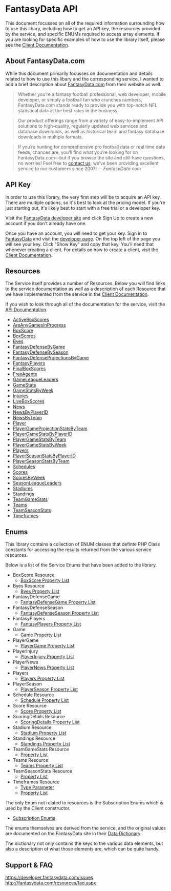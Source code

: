 # FantasyData API
This document focusses on all of the required information surrounding how to use
this libary, including how to get an API key, the resources provided by the service,
and specific ENUMs required to access array elements. If you are looking for
specific examples of how to use the library itself, please see the
[Client Documentation](CLIENTS.md).

## About FantasyData.com
While this document primarily focusses on documentation and details related to how to use
this libary and the corresponding service, I wanted to add a brief description about
[FantasyData.com](http://www.fantasydata.com/) from their website as well.

> Whether you’re a fantasy football professional, web developer, mobile developer, or simply a football fan who crunches numbers, FantasyData.com stands ready to provide you with top-notch NFL statistical data at the best rates in the business.

> Our product offerings range from a variety of easy-to-implement API solutions to high-quality, regularly updated web services and database downloads, as well as historical team and fantasy database downloads in multiple formats.

> If you’re hunting for comprehensive pro football data or real time data feeds, chances are, you’ll find what you’re looking for on FantasyData.com—but if you browse the site and still have questions, no worries! Feel free to [contact us](http://fantasydata.com/company/contact-us.aspx); we’ve been providing excellent service to our customers since 2007!
-- <cite>FantasyData.com</cite>

## <a name="api-key"></a>API Key
In order to use this library, the very first step will be to acquire an API key. There
are multiple options, so it's best to look at the pricing model. If you're just starting
out, it's likely best to start with a free trial or a developer key.

Visit the [FantasyData developer site](http://developer.fantasydata.com) and click Sign
Up to create a new account if you don't already have one.

Once you have an account, you will need to get your key. Sign in to [FantasyData](http://developer.fantasydata.com/)
and visit the [developer page](http://developer.fantasydata.com/developer/). On the top
left of the page you will see your key. Click "Show Key" and copy that key. You'll need
that whenever creating a client. For details on how to create a client, visit the
[Client Documentation](CLIENTS.md).

## <a name="resources"></a>Resources
The Service itself provides a number of Resources. Below you will find links to the
service documentation as well as a description of each Resource that we have implemented
from the service in the [Client Documentation](CLIENTS.md#resources).

If you wish to look through all of the documentation for the service, visit the
[API Documentation](http://developer.fantasydata.com/api-documentation).

* [ActiveBoxScores](CLIENTS.md#get-active-box-scores)
* [AreAnyGamesInProgress](CLIENTS.md#check-if-games-in-progress)
* [BoxScore](CLIENTS.md#get-box-score)
* [BoxScores](CLIENTS.md#get-box-scores-for-season-for-week)
* [Byes](CLIENTS.md#get-bye-week-for-season)
* [FantasyDefenseByGame](CLIENTS.md#get-fantasy-defense-by-game)
* [FantasyDefenseBySeason](CLIENTS.md#get-fantasy-defense-by-season)
* [FantasyDefenseProjectionsByGame](CLIENTS.md#get-projected-fantasy-defense-stats-by-season-and-week)
* [FantasyPlayers](CLIENTS.md#gets-fantasy-players-with-adp)
* [FinalBoxScores](CLIENTS.md#get-final-box-scores)
* [FreeAgents](CLIENTS.md#get-free-agents)
* [GameLeagueLeaders](CLIENTS.md#get-game-league-leaders)
* [GameStats](CLIENTS.md#get-game-stats-for-season)
* [GameStatsByWeek](CLIENTS.md#get-game-stats-for-season-for-week)
* [Injuries](CLIENTS.md#get-injuries-for-season-for-week)
* [LiveBoxScores](CLIENTS.md#get-live-box-scores)
* [News](CLIENTS.md#get-news)
* [NewsByPlayerID](CLIENTS.md#get-news-for-player)
* [NewsByTeam](CLIENTS.md#get-news-for-team)
* [Player](CLIENTS.md#get-player-stats-and-news)
* [PlayerGameProjectionStatsByTeam](CLIENTS.md#get-projected-players-game-stats-by-season-week-and-team)
* [PlayerGameStatsByPlayerID](CLIENTS.md#get-players-game-stats-by-player-for-season-for-week)
* [PlayerGameStatsByTeam](CLIENTS.md#get-players-game-stats-by-team-for-season-for-week)
* [PlayerGameStatsByWeek](CLIENTS.md#get-players-game-stats-for-season-for-week)
* [Players](CLIENTS.md#get-team-roster-and-depth-charts)
* [PlayerSeasonStatsByPlayerID](CLIENTS.md#get-players-season-stats-by-player-for-season)
* [PlayerSeasonStatsByTeam](CLIENTS.md#get-players-season-stats-by-team-for-season)
* [Schedules](CLIENTS.md#get-schedules-for-season)
* [Scores](CLIENTS.md#get-game-scores-for-season)
* [ScoresByWeek](CLIENTS.md#get-game-scores-for-season-and-week)
* [SeasonLeagueLeaders](CLIENTS.md#get-season-league-leaders)
* [Stadiums](CLIENTS.md#get-stadiums)
* [Standings](CLIENTS.md#get-team-standings-for-season)
* [TeamGameStats](CLIENTS.md#get-team-stats-per-game-for-season-for-week)
* [Teams](CLIENTS.md#get-teams-for-season)
* [TeamSeasonStats](CLIENTS.md#team-stats-for-season)
* [Timeframes](CLIENTS.md#get-timeframes)

## <a name="enums"></a>Enums
This library contains a collection of ENUM classes that definte PHP Class constants for
accessing the results returned from the various service resources.

Below is a list of the Service Enums that have been added to the library.

* BoxScore Resource
    * [BoxScore Property List](/module/FantasyDataAPI/Enum/BoxScore/Property.php)
* Byes Resource
    * [Byes Property List](/module/FantasyDataAPI/Enum/Byes/Property.php)
* FantasyDefenseGame
    * [FantasyDefenseGame Property List](/module/FantasyDataAPI/Enum/FantasyDefenseGame/Property.php)
* FantasyDefenseSeason
    * [FantasyDefenseSeason Property List](/module/FantasyDataAPI/Enum/FantasyDefenseSeason/Property.php)
* FantasyPlayers
    * [FantasyPlayers Property List](/module/FantasyDataAPI/Enum/FantasyPlayers/Property.php)
* Game
    * [Game Property List](/module/FantasyDataAPI/Enum/Game/Property.php)
* PlayerGame
    * [PlayerGame Property List](/module/FantasyDataAPI/Enum/PlayerGame/Property.php)
* PlayerInjury
    * [PlayerInjury Property List](/module/FantasyDataAPI/Enum/PlayerInjury/Property.php)
* PlayerNews
    * [PlayerNews Property List](/module/FantasyDataAPI/Enum/PlayerNews/Property.php)
* Players
    * [Players Property List](/module/FantasyDataAPI/Enum/Players/Property.php)
* PlayerSeason
    * [PlayerSeason Property List](/module/FantasyDataAPI/Enum/PlayerSeason/Property.php)
* Schedule Resource
    * [Schedule Property List](/module/FantasyDataAPI/Enum/Schedule/Property.php)
* Score Resource
    * [Score Property List](/module/FantasyDataAPI/Enum/Score/Property.php)
* ScoringDetails Resource
    * [ScoringDetails Property List](/module/FantasyDataAPI/Enum/ScoringDetails/Property.php)
* Stadium Resource
    * [Stadium Property List](/module/FantasyDataAPI/Enum/Stadium/Property.php)
* Standings Resource
    * [Standings Property List](/module/FantasyDataAPI/Enum/Standings/Property.php)
* TeamGameStats Resource
    * [Property List](/module/FantasyDataAPI/Enum/TeamGameStats/Property.php)
* Teams Resource
    * [Teams Property List](/module/FantasyDataAPI/Enum/Teams/Property.php)
* TeamSeasonStats Resource
    * [Property List](/module/FantasyDataAPI/Enum/TeamSeasonStats/Property.php)
* Timeframes Resource
    * [Type Parameter](/module/FantasyDataAPI/Enum/Timeframes/Type.php)
    * [Property List](/module/FantasyDataAPI/Enum/Timeframes/Property.php)

The only Enum not related to resources is the Subscription Enums which is used by
the Client constructor.

* [Subscription Enums](/module/FantasyDataAPI/Enum/Subscription.php)

The enums themselves are derived from the service, and the original values are documented
on the FantasyData site in their [Data Dictionary](http://fantasydata.com/resources/data-dictionary.aspx).

The dictionary not only contains the keys to the various data elements, but also a
description of what those elements are, which can be quite handy.

## <a name="support"></a>Support & FAQ

https://developer.fantasydata.com/issues
http://fantasydata.com/resources/faq.aspx